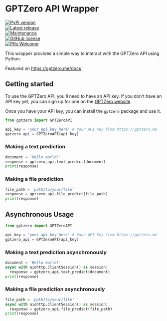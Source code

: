 # GPTZero API Wrapper
[![PyPi version](https://badgen.net/pypi/v/gptzero/)](https://pypi.org/project/gptzero)  
[![Latest release](https://badgen.net/github/release/Haste171/gptzero)](https://github.com/Haste171/gptzero/releases)  
[![Maintenance](https://img.shields.io/badge/Maintained%3F-yes-green.svg)](https://GitHub.com/Haste171/gptzero/graphs/commit-activity)  
[![GitHub license](https://img.shields.io/github/license/Haste171/gptzero)](https://github.com/Haste171/gptzero/blob/master/LICENSE)  
[![PRs Welcome](https://img.shields.io/badge/PRs-welcome-brightgreen.svg?style=flat-square)](http://makeapullrequest.com)  
  

This wrapper provides a simple way to interact with the GPTZero API using Python.

Featured on https://gptzero.me/docs

## Getting started

To use the GPTZero API, you'll need to have an API key. If you don't have an API key yet, you can sign up for one on the [GPTZero website](https://gptzero.me/).

Once you have your API key, you can install the `gptzero` package and use it.


```python
from gptzero import GPTZeroAPI

api_key = 'your_api_key_here' # Your API Key from https://gptzero.me
gptzero_api = GPTZeroAPI(api_key)
```

### Making a text prediction
```python
document = 'Hello world!'
response = gptzero_api.text_predict(document)
print(response)
```

### Making a file prediction
```python
file_path = 'path/to/your/file'
response = gptzero_api.file_predict(file_path)
print(response)
```

## Asynchronous Usage
```python
from gptzero import GPTZeroAPI

api_key = 'your_api_key_here' # Your API Key from https://gptzero.me
gptzero_api = GPTZeroAPI(api_key)
```

### Making a text prediction asynchronously
```python
document = 'Hello world!'
async with aiohttp.ClientSession() as session:
  response = gptzero_api.text_predict(document)
print(response)
```

### Making a file prediction asynchronously
```python
file_path = 'path/to/your/file'
async with aiohttp.ClientSession() as session:
  response = gptzero_api.file_predict(file_path)
print(response)
```
